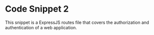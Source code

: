 # Code Snippet 2
This snippet is a ExpressJS routes file that covers the authorization and authentication of a web application.
